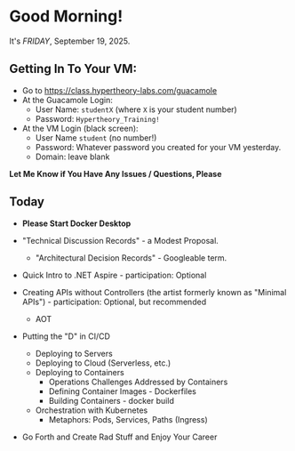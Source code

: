 # Good Morning! 

It's *FRIDAY*, September 19, 2025. 

## Getting In To Your VM:

- Go to https://class.hypertheory-labs.com/guacamole
- At the Guacamole Login:
    - User Name: `studentX` (where `X` is your student number)
    - Password: `Hypertheory_Training!`
- At the VM Login (black screen):
    - User Name `student` (no number!)
    - Password: Whatever password you created for your VM yesterday.
    - Domain: leave blank

**Let Me Know if You Have Any Issues / Questions, Please**

## Today

- **Please Start Docker Desktop**

- "Technical Discussion Records" - a Modest Proposal.
    - "Architectural Decision Records" - Googleable term.
- Quick Intro to .NET Aspire - participation: Optional
- Creating APIs without Controllers (the artist formerly known as "Minimal APIs") - participation: Optional, but recommended
    - AOT
- Putting the "D" in CI/CD
    - Deploying to Servers
    - Deploying to Cloud (Serverless, etc.)
    - Deploying to Containers
        - Operations Challenges Addressed by Containers
        - Defining Container Images - Dockerfiles
        - Building Containers - docker build
    - Orchestration with Kubernetes
        - Metaphors: Pods, Services, Paths (Ingress)
- Go Forth and Create Rad Stuff and Enjoy Your Career

